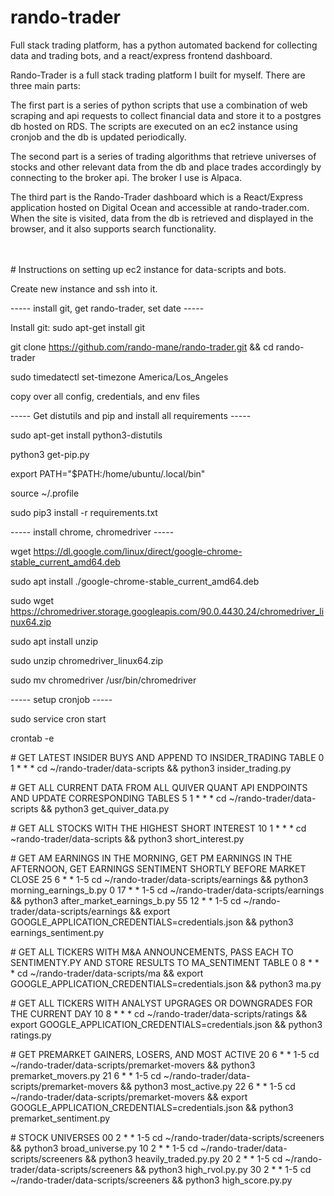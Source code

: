 # rando-trader
Full stack trading platform, has a python automated backend for collecting data and trading bots, and a react/express frontend dashboard.

Rando-Trader is a full stack trading platform I built for myself. There are three main parts:

The first part is a series of python scripts that use a combination of web scraping and api requests to collect financial data and
store it to a postgres db hosted on RDS. The scripts are executed on an ec2 instance using cronjob and the db is updated periodically.

The second part is a series of trading algorithms that retrieve universes of stocks and other relevant data from the db and place trades
accordingly by connecting to the broker api. The broker I use is Alpaca.

The third part is the Rando-Trader dashboard which is a React/Express application hosted on Digital Ocean and accessible at rando-trader.com.
When the site is visited, data from the db is retrieved and displayed in the browser, and it also supports search functionality.  


<br />
<br />
# Instructions on setting up ec2 instance for data-scripts and bots.

Create new instance and ssh into it.  




----- install git, get rando-trader, set date -----  


Install git:  sudo apt-get install git

git clone https://github.com/rando-mane/rando-trader.git && cd rando-trader

sudo timedatectl set-timezone America/Los_Angeles

copy over all config, credentials, and env files  





----- Get distutils and pip and install all requirements -----  


sudo apt-get install python3-distutils

python3 get-pip.py

export PATH="$PATH:/home/ubuntu/.local/bin"

source ~/.profile

sudo pip3 install -r requirements.txt  





----- install chrome, chromedriver -----  


wget https://dl.google.com/linux/direct/google-chrome-stable_current_amd64.deb

sudo apt install ./google-chrome-stable_current_amd64.deb


sudo wget https://chromedriver.storage.googleapis.com/90.0.4430.24/chromedriver_linux64.zip

sudo apt install unzip

sudo unzip chromedriver_linux64.zip

sudo mv chromedriver /usr/bin/chromedriver  



----- setup cronjob -----  

sudo service cron start

crontab -e  


\# GET LATEST INSIDER BUYS AND APPEND TO INSIDER_TRADING TABLE
0 1 * * * cd ~/rando-trader/data-scripts && python3 insider_trading.py  


\# GET ALL CURRENT DATA FROM ALL QUIVER QUANT API ENDPOINTS AND UPDATE CORRESPONDING TABLES
5 1 * * * cd ~/rando-trader/data-scripts && python3 get_quiver_data.py  


\# GET ALL STOCKS WITH THE HIGHEST SHORT INTEREST
10 1 * * * cd ~rando-trader/data-scripts && python3 short_interest.py  


\# GET AM EARNINGS IN THE MORNING, GET PM EARNINGS IN THE AFTERNOON, GET EARNINGS SENTIMENT SHORTLY BEFORE MARKET CLOSE
25 6 * * 1-5 cd ~/rando-trader/data-scripts/earnings && python3 morning_earnings_b.py
0 17 * * 1-5 cd ~/rando-trader/data-scripts/earnings && python3 after_market_earnings_b.py
55 12 * * 1-5 cd ~/rando-trader/data-scripts/earnings && export GOOGLE_APPLICATION_CREDENTIALS=credentials.json && python3 earnings_sentiment.py  


\# GET ALL TICKERS WITH M&A ANNOUNCEMENTS, PASS EACH TO SENTIMENTY.PY AND STORE RESULTS TO MA_SENTIMENT TABLE
0 8 * * * cd ~/rando-trader/data-scripts/ma && export GOOGLE_APPLICATION_CREDENTIALS=credentials.json && python3 ma.py  


\# GET ALL TICKERS WITH ANALYST UPGRAGES OR DOWNGRADES FOR THE CURRENT DAY
10 8 * * * cd ~/rando-trader/data-scripts/ratings && export GOOGLE_APPLICATION_CREDENTIALS=credentials.json && python3 ratings.py  


\# GET PREMARKET GAINERS, LOSERS, AND MOST ACTIVE
20 6 * * 1-5 cd ~/rando-trader/data-scripts/premarket-movers && python3 premarket_movers.py
21 6 * * 1-5 cd ~/rando-trader/data-scripts/premarket-movers && python3 most_active.py
22 6 * * 1-5 cd ~/rando-trader/data-scripts/premarket-movers && export GOOGLE_APPLICATION_CREDENTIALS=credentials.json && python3 premarket_sentiment.py  


\# STOCK UNIVERSES
00 2 * * 1-5 cd ~/rando-trader/data-scripts/screeners && python3 broad_universe.py
10 2 * * 1-5 cd ~/rando-trader/data-scripts/screeners && python3 heavily_traded.py.py
20 2 * * 1-5 cd ~/rando-trader/data-scripts/screeners && python3 high_rvol.py.py
30 2 * * 1-5 cd ~/rando-trader/data-scripts/screeners && python3 high_score.py.py

